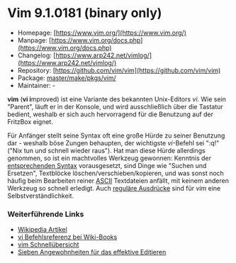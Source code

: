 # Vim 9.1.0181 (binary only)
 - Homepage: [https://www.vim.org/](https://www.vim.org/)
 - Manpage: [https://www.vim.org/docs.php](https://www.vim.org/docs.php)
 - Changelog: [https://www.arp242.net/vimlog/](https://www.arp242.net/vimlog/)
 - Repository: [https://github.com/vim/vim](https://github.com/vim/vim)
 - Package: [master/make/pkgs/vim/](https://github.com/Freetz-NG/freetz-ng/tree/master/make/pkgs/vim/)
 - Maintainer: -

**vim** (**vi i**mproved)
ist eine Variante des bekannten Unix-Editors *vi*. Wie sein "Parent",
läuft er in der Konsole, und wird ausschließlich über die Tastatur
bedient, weshalb er sich auch hervorragend für die Benutzung auf der
FritzBox eignet.

Für Anfänger stellt seine Syntax oft eine große Hürde zu seiner
Benutzung dar - weshalb böse Zungen behaupten, der wichtigste
*vi*-Befehl sei ":q!" ("Nix tun und schnell wieder raus"). Hat man
diese Hürde allerdings genommen, so ist ein machtvolles Werkzeug
gewonnen: Kenntnis der [entsprechenden
Syntax](http://de.wikibooks.org/wiki/Vi_Befehlsreferenz:_%C3%9Cbersicht)
vorausgesetzt, sind Dinge wie "Suchen und Ersetzen", Textblöcke
löschen/verschieben/kopieren, und was sonst noch häufig beim Bearbeiten
reiner [ASCII](http://de.wikipedia.org/wiki/Ascii)
Textdateien anfällt, mit keinem anderen Werkzeug so schnell erledigt.
Auch [reguläre
Ausdrücke](http://de.wikipedia.org/wiki/Reguläre_Ausdrücke)
sind für *vim* eine Selbstverständlichkeit.

### Weiterführende Links

-   [Wikipedia Artikel](http://de.wikipedia.org/wiki/Vim)
-   [vi Befehlsreferenz bei Wiki-Books](http://de.wikibooks.org/wiki/Vi_Befehlsreferenz:_%C3%9Cbersicht)
-   [vim Schnellübersicht](http://tnerual.eriogerg.free.fr/vimqrc-ge.pdf)
-   [Sieben Angewohnheiten für das effektive Editieren](http://www.moolenaar.net/habits_de.pdf)


